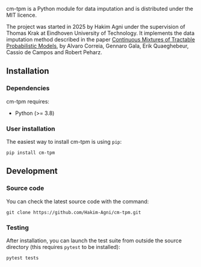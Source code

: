 cm-tpm is a Python module for data imputation and is distributed under the MIT licence.

The project was started in 2025 by Hakim Agni under the supervision of Thomas Krak at Eindhoven University of Technology. It implements the data imputation method described in the paper [Continuous Mixtures of Tractable Probabilistic Models](https://arxiv.org/abs/2209.10584), by Alvaro Correia, Gennaro Gala, Erik Quaeghebeur, Cassio de Campos and Robert Peharz.

Installation
------------

### Dependencies

cm-tpm requires:

- Python (>= 3.8)


### User installation

The easiest way to install cm-tpm is using ``pip``:
```
pip install cm-tpm
```
<!-- or using ``conda``:
```
conda install cm-tpm
``` -->


Development
-----------
### Source code
You can check the latest source code with the command:
```
git clone https://github.com/Hakim-Agni/cm-tpm.git
```

### Testing
After installation, you can launch the test suite from outside the source directory (this requires ``pytest`` to be installed):
```
pytest tests
```


<!-- Documentation
-------------
The full documentation of this package can be found: -->

